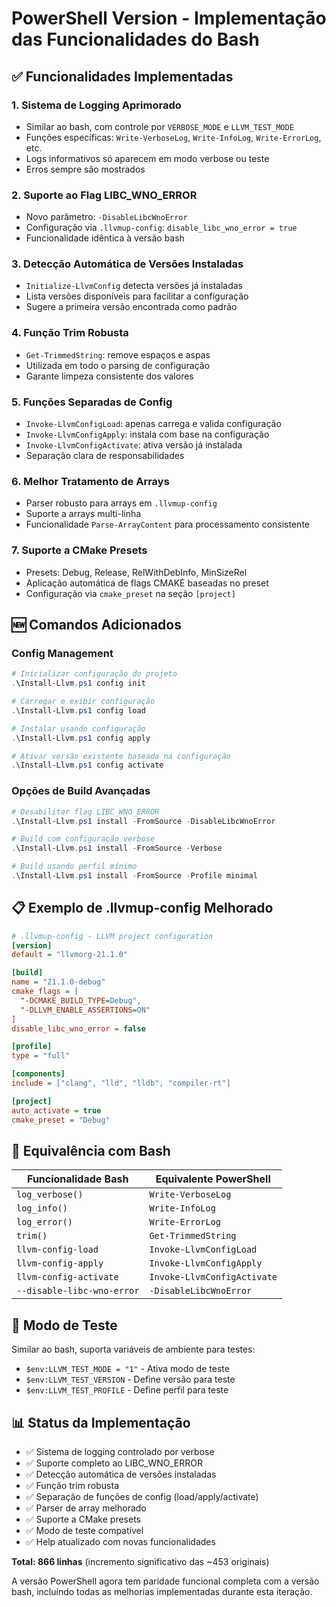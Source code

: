 # PowerShell Version - Implementação das Funcionalidades do Bash

## ✅ Funcionalidades Implementadas

### 1. **Sistema de Logging Aprimorado**
- Similar ao bash, com controle por `VERBOSE_MODE` e `LLVM_TEST_MODE`
- Funções específicas: `Write-VerboseLog`, `Write-InfoLog`, `Write-ErrorLog`, etc.
- Logs informativos só aparecem em modo verbose ou teste
- Erros sempre são mostrados

### 2. **Suporte ao Flag LIBC_WNO_ERROR**
- Novo parâmetro: `-DisableLibcWnoError`
- Configuração via `.llvmup-config`: `disable_libc_wno_error = true`
- Funcionalidade idêntica à versão bash

### 3. **Detecção Automática de Versões Instaladas**
- `Initialize-LlvmConfig` detecta versões já instaladas
- Lista versões disponíveis para facilitar a configuração
- Sugere a primeira versão encontrada como padrão

### 4. **Função Trim Robusta**
- `Get-TrimmedString`: remove espaços e aspas
- Utilizada em todo o parsing de configuração
- Garante limpeza consistente dos valores

### 5. **Funções Separadas de Config**
- `Invoke-LlvmConfigLoad`: apenas carrega e valida configuração
- `Invoke-LlvmConfigApply`: instala com base na configuração
- `Invoke-LlvmConfigActivate`: ativa versão já instalada
- Separação clara de responsabilidades

### 6. **Melhor Tratamento de Arrays**
- Parser robusto para arrays em `.llvmup-config`
- Suporte a arrays multi-linha
- Funcionalidade `Parse-ArrayContent` para processamento consistente

### 7. **Suporte a CMake Presets**
- Presets: Debug, Release, RelWithDebInfo, MinSizeRel
- Aplicação automática de flags CMAKE baseadas no preset
- Configuração via `cmake_preset` na seção `[project]`

## 🆕 Comandos Adicionados

### Config Management
```powershell
# Inicializar configuração do projeto
.\Install-Llvm.ps1 config init

# Carregar e exibir configuração
.\Install-Llvm.ps1 config load

# Instalar usando configuração
.\Install-Llvm.ps1 config apply

# Ativar versão existente baseada na configuração
.\Install-Llvm.ps1 config activate
```

### Opções de Build Avançadas
```powershell
# Desabilitar flag LIBC_WNO_ERROR
.\Install-Llvm.ps1 install -FromSource -DisableLibcWnoError

# Build com configuração verbose
.\Install-Llvm.ps1 install -FromSource -Verbose

# Build usando perfil mínimo
.\Install-Llvm.ps1 install -FromSource -Profile minimal
```

## 📋 Exemplo de .llvmup-config Melhorado

```ini
# .llvmup-config - LLVM project configuration
[version]
default = "llvmorg-21.1.0"

[build]
name = "21.1.0-debug"
cmake_flags = [
  "-DCMAKE_BUILD_TYPE=Debug",
  "-DLLVM_ENABLE_ASSERTIONS=ON"
]
disable_libc_wno_error = false

[profile]
type = "full"

[components]
include = ["clang", "lld", "lldb", "compiler-rt"]

[project]
auto_activate = true
cmake_preset = "Debug"
```

## 🔄 Equivalência com Bash

| Funcionalidade Bash | Equivalente PowerShell |
|---------------------|------------------------|
| `log_verbose()` | `Write-VerboseLog` |
| `log_info()` | `Write-InfoLog` |
| `log_error()` | `Write-ErrorLog` |
| `trim()` | `Get-TrimmedString` |
| `llvm-config-load` | `Invoke-LlvmConfigLoad` |
| `llvm-config-apply` | `Invoke-LlvmConfigApply` |
| `llvm-config-activate` | `Invoke-LlvmConfigActivate` |
| `--disable-libc-wno-error` | `-DisableLibcWnoError` |

## 🧪 Modo de Teste

Similar ao bash, suporta variáveis de ambiente para testes:
- `$env:LLVM_TEST_MODE = "1"` - Ativa modo de teste
- `$env:LLVM_TEST_VERSION` - Define versão para teste
- `$env:LLVM_TEST_PROFILE` - Define perfil para teste

## 📊 Status da Implementação

- ✅ Sistema de logging controlado por verbose
- ✅ Suporte completo ao LIBC_WNO_ERROR
- ✅ Detecção automática de versões instaladas
- ✅ Função trim robusta
- ✅ Separação de funções de config (load/apply/activate)
- ✅ Parser de array melhorado
- ✅ Suporte a CMake presets
- ✅ Modo de teste compatível
- ✅ Help atualizado com novas funcionalidades

**Total: 866 linhas** (incremento significativo das ~453 originais)

A versão PowerShell agora tem paridade funcional completa com a versão bash, incluindo todas as melhorias implementadas durante esta iteração.
